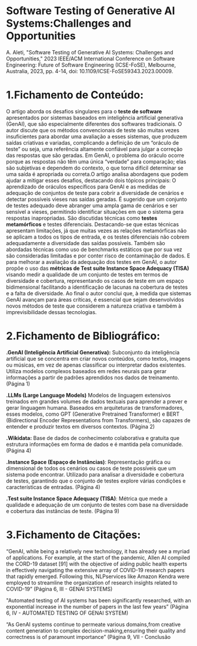 # Software Testing of Generative AI Systems:Challenges and Opportunities

A. Aleti, "Software Testing of Generative AI Systems: Challenges and Opportunities," 2023 IEEE/ACM International Conference on Software Engineering: Future of Software Engineering (ICSE-FoSE), Melbourne, Australia, 2023, pp. 4-14, doi: 10.1109/ICSE-FoSE59343.2023.00009. 

# 1.Fichamento de Conteúdo:

O artigo aborda os desafios singulares para o **teste de software** apresentados por sistemas baseados em inteligência artificial generativa (GenAI), que são especialmente diferentes dos softwares tradicionais. O autor discute que os métodos convencionais de teste são muitas vezes insuficientes para abordar uma avaliação a esses sistemas, que produzem saídas criativas e variadas, complicando a definição de um “oráculo de teste” ou seja, uma referência altamente confiável para julgar a correção das respostas que são geradas. Em GenAI, o problema do oráculo ocorre porque as respostas não têm uma única “verdade” para comparação; elas são subjetivas e dependem do contexto, o que torna difícil determinar se uma saída é apropriada ou correta.O artigo analisa abordagens que podem ajudar a mitigar esses desafios, destacando dois tópicos principais: O aprendizado de oráculos específicos para GenAI e as medidas de adequação de conjuntos de teste para cobrir a diversidade de cenários e detectar possíveis vieses nas saídas geradas. É sugerido que um conjunto de testes adequado deve abranger uma ampla gama de cenários e ser sensível a vieses, permitindo identificar situações em que o sistema gera respostas inapropriadas. São discutidas técnicas como **testes metamórficos** e testes diferenciais. Destacando-se que estas técnicas apresentam limitações, já que muitas vezes as relações metamórficas não se aplicam a todos os tipos de entrada, e os testes diferenciais não cobrem adequadamente a diversidade das saídas possíveis. Também são abordadas técnicas como uso de benchmarks estáticos que por sua vez são consideradas limitadas e por conter risco de contaminação de dados. E para melhorar a avaliação da adequação dos testes em GenAI, o autor propõe o uso das **métricas de Test suite Instance Space Adequacy (TISA)** visando medir a qualidade de um conjunto de testes em termos de diversidade e cobertura, representando os casos de teste em um espaço bidimensional facilitando a identificação de lacunas na cobertura de testes e a falta de diversidade. Ao final o autor conclui que, à medida que sistemas GenAI avançam para áreas críticas, é essencial que sejam desenvolvidos novos métodos de teste que considerem a natureza criativa e também à imprevisibilidade dessas tecnologias.

# 2.Fichamento de Bibliográfico:


**.GenAI (Inteligência Artificial Generativa):** Subconjunto da inteligência artificial que se concentra em criar novos conteúdos, como textos, imagens ou músicas, em vez de apenas classificar ou interpretar dados existentes. Utiliza modelos complexos baseados em redes neurais para gerar informações a partir de padrões aprendidos nos dados de treinamento. (Página 1)

**.LLMs (Large Language Models)**
Modelos de linguagem extensivos treinados em grandes volumes de dados textuais para aprender a prever e gerar linguagem humana.
 Baseados em arquiteturas de transformadores, esses modelos, como GPT (Generative Pretrained Transformer) e BERT (Bidirectional Encoder Representations from Transformers), são capazes de entender e produzir textos em diversos contextos. (Página 2)

**.Wikidata:** Base de dados de conhecimento colaborativa e gratuita que estrutura informações em forma de dados e é mantida pela comunidade. (Página 4)

**.Instance Space (Espaço de Instâncias)**: Representação gráfica ou dimensional de todos os cenários ou casos de teste possíveis que um sistema pode encontrar. Utilizado para analisar a diversidade e cobertura de testes, garantindo que o conjunto de testes explore várias condições e características de entradas. (Página 4)

**.Test suite Instance Space Adequacy (TISA)**: Métrica que mede a qualidade e adequação de um conjunto de testes com base na diversidade e cobertura das instâncias de teste. (Página 9)

# 3.Fichamento de Citações:


“GenAI, while being a relatively new technology, it has already see a myriad of applications. For example, at the start of the pandemic, Allen AI compiled the CORD-19 dataset [91] with the objective of aiding public health experts in effectively navigating the extensive array of COVID-19 research papers that rapidly emerged. Following this, NLPservices like Amazon Kendra were employed to streamline the organization of research insights related to COVID-19” (Página 6, III - GENAI SYSTEMS)

"Automated testing of AI systems has been significantly researched, with an exponential increase in the number of papers in the last few years” (Página 6, IV - AUTOMATED TESTING OF GENAI SYSTEM)

“As GenAI systems continue to permeate various domains,from creative content generation to complex decision-making,ensuring their quality and correctness is of paramount importance” (Página 9, VII - Conclusão


